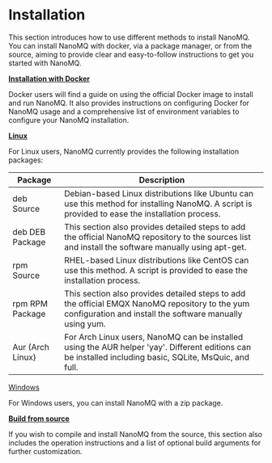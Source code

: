 # Installation

This section introduces how to use different methods to install NanoMQ. You can install NanoMQ with docker, via a package manager, or from the source,  aiming to provide clear and easy-to-follow instructions to get you started with NanoMQ.

**[Installation with Docker](./docker.md)** 

Docker users will find a guide on using the official Docker image to install and run NanoMQ. It also provides instructions on configuring Docker for NanoMQ usage and a comprehensive list of environment variables to configure your NanoMQ installation. 

**[Linux](./packages.md)** 

For Linux users, NanoMQ currently provides the following installation packages:

| Package             | Description                                                  |
| ------------------ | ------------------------------------------------------------ |
| deb Source        | Debian-based Linux distributions like Ubuntu can use this method for installing NanoMQ. A script is provided to ease the installation process. |
| deb DEB Package | This section also provides detailed steps to add the official NanoMQ repository to the sources list and install the software manually using apt-get. |
| rpm Source      | RHEL-based Linux distributions like CentOS can use this method. A script is provided to ease the installation process. |
| rpm RPM Package | This section also provides detailed steps to add the official EMQX NanoMQ repository to the yum configuration and install the software manually using yum. |
| Aur (Arch Linux) | For Arch Linux users, NanoMQ can be installed using the AUR helper 'yay'. Different editions can be installed including basic, SQLite, MsQuic, and full. |

[Windows](./windows.md)

For Windows users, you can install NanoMQ with a zip package.

**[Build from source](./build-options.md)**

 If you wish to compile and install NanoMQ from the source, this section also includes the operation instructions and a list of optional build arguments for further customization.





